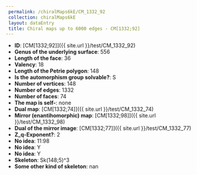 ```yaml
--- 
 permalink: /chiralMaps6kE/CM_1332_92 
 collection: chiralMaps6kE
 layout: dataEntry
 title: Chiral maps up to 6000 edges - CM[1332;92]
---
```


- **ID**: [CM[1332;92]]({{ site.url }}/test/CM_1332_92)
- **Genus of the underlying surface**: 556
- **Length of the face**: 36
- **Valency**: 18
- **Length of the Petrie polygon**: 148
- **Is the automorphism group solvable?**: S
- **Number of vertices**: 148
- **Number of edges**: 1332
- **Number of faces**: 74
- **The map is self-**: none
- **Dual map**: [CM[1332;74]]({{ site.url }}/test/CM_1332_74)
- **Mirror (enantihomorphic) map**: [CM[1332;98]]({{ site.url }}/test/CM_1332_98)
- **Dual of the mirror image**: [CM[1332;77]]({{ site.url }}/test/CM_1332_77)
- **Z_q-Exponent?**: 2
- **No idea**:  11:98
- **No idea**: Y
- **No idea**: Y
- **Skeleton**: Sk(148;5)^3
- **Some other kind of skeleton**: nan
